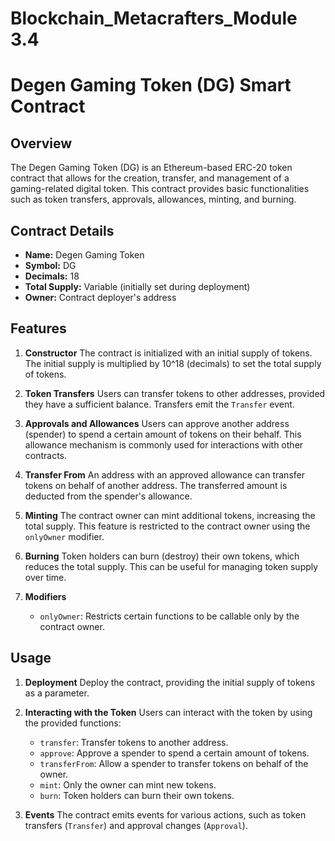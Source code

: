 # Blockchain_Metacrafters_Module 3.4

# Degen Gaming Token (DG) Smart Contract

## Overview

The Degen Gaming Token (DG) is an Ethereum-based ERC-20 token contract that allows for the creation, transfer, and management of a gaming-related digital token. This contract provides basic functionalities such as token transfers, approvals, allowances, minting, and burning.

## Contract Details

- **Name:** Degen Gaming Token
- **Symbol:** DG
- **Decimals:** 18
- **Total Supply:** Variable (initially set during deployment)
- **Owner:** Contract deployer's address

## Features

1. **Constructor**
   The contract is initialized with an initial supply of tokens. The initial supply is multiplied by 10^18 (decimals) to set the total supply of tokens.

2. **Token Transfers**
   Users can transfer tokens to other addresses, provided they have a sufficient balance. Transfers emit the `Transfer` event.

3. **Approvals and Allowances**
   Users can approve another address (spender) to spend a certain amount of tokens on their behalf. This allowance mechanism is commonly used for interactions with other contracts.

4. **Transfer From**
   An address with an approved allowance can transfer tokens on behalf of another address. The transferred amount is deducted from the spender's allowance.

5. **Minting**
   The contract owner can mint additional tokens, increasing the total supply. This feature is restricted to the contract owner using the `onlyOwner` modifier.

6. **Burning**
   Token holders can burn (destroy) their own tokens, which reduces the total supply. This can be useful for managing token supply over time.

7. **Modifiers**
   - `onlyOwner`: Restricts certain functions to be callable only by the contract owner.

## Usage

1. **Deployment**
   Deploy the contract, providing the initial supply of tokens as a parameter.

2. **Interacting with the Token**
   Users can interact with the token by using the provided functions:
   - `transfer`: Transfer tokens to another address.
   - `approve`: Approve a spender to spend a certain amount of tokens.
   - `transferFrom`: Allow a spender to transfer tokens on behalf of the owner.
   - `mint`: Only the owner can mint new tokens.
   - `burn`: Token holders can burn their own tokens.

3. **Events**
   The contract emits events for various actions, such as token transfers (`Transfer`) and approval changes (`Approval`).

